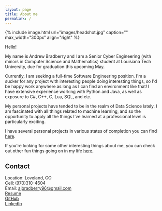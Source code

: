 ```yaml
---
layout: page
title: About me
permalink: /
---
```


{% include image.html url="images/headshot.jpg" caption="" max_width="300px" align="right" %}

Hello!<br />

My name is Andrew Bradberry and I am a Senior Cyber Engineering (with minors in Computer Science and Mathematics) student at Louisiana Tech University, due for graduation this upcoming May.<br />

Currently, I am seeking a full-time Software Engineering position. I'm a sucker for any project with interesting people doing interesting things, so I'd be happy work anywhere as long as I can find an environment like that! I have extensive experience working with Python and Java, as well as exposure to C#, C++, C, Lua, SQL, and etc.<br />

My personal projects have tended to be in the realm of Data Science lately. I am fascinated with all things related to machine learning, and so the opportunity to apply all the things I've learned at a professional level is particularly exciting.<br />

I have several personal projects in various states of completion you can find [here](../Projects/).<br />

 If you're looking for some other interesting things about me, you can check out other fun things going on in my life [here](../misc).

## Contact

Location: Loveland, CO <br />
Cell: (970)310-4604<br />
Email: [ajbradberry96@gmail.com]<br />
[Resume](../images/resume_software.pdf)<br />
[GitHub](http://github.com/ajbradberry96)<br />
[LinkedIn](https://www.linkedin.com/in/andrew-bradberry-b6223913b/)

[ajbradberry96@gmail.com]: mailto:ajbradberry96@gmail.com
